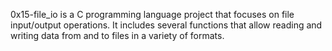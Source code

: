 0x15-file_io is a C programming language project that focuses on file input/output operations. It includes several functions that allow reading and writing data from and to files in a variety of formats.
